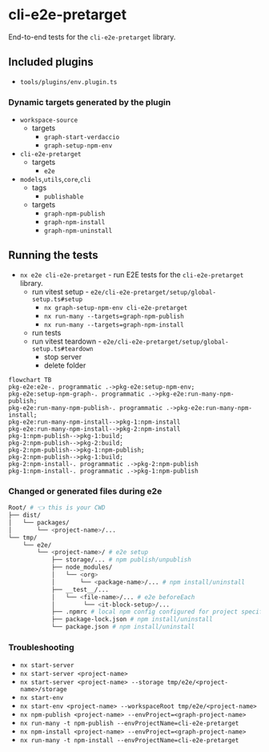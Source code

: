 # cli-e2e-pretarget

End-to-end tests for the `cli-e2e-pretarget` library.

## Included plugins

- `tools/plugins/env.plugin.ts`

### Dynamic targets generated by the plugin

- `workspace-source`
  - targets
    - `graph-start-verdaccio`
    - `graph-setup-npm-env`
- `cli-e2e-pretarget`
  - targets
    - `e2e`
- `models`,`utils`,`core`,`cli`
  - tags
    - `publishable`
  - targets
    - `graph-npm-publish`
    - `graph-npm-install`
    - `graph-npm-uninstall`

## Running the tests

- `nx e2e cli-e2e-pretarget` - run E2E tests for the `cli-e2e-pretarget` library.
  - run vitest setup - `e2e/cli-e2e-pretarget/setup/global-setup.ts#setup`
    - `nx graph-setup-npm-env cli-e2e-pretarget`
    - `nx run-many --targets=graph-npm-publish`
    - `nx run-many --targets=graph-npm-install`
  - run tests
  - run vitest teardown - `e2e/cli-e2e-pretarget/setup/global-setup.ts#teardown`
    - stop server
    - delete folder

```mermaid
flowchart TB
pkg-e2e:e2e-. programmatic .->pkg-e2e:setup-npm-env;
pkg-e2e:setup-npm-graph-. programmatic .->pkg-e2e:run-many-npm-publish;
pkg-e2e:run-many-npm-publish-. programmatic .->pkg-e2e:run-many-npm-install;
pkg-e2e:run-many-npm-install-->pkg-1:npm-install
pkg-e2e:run-many-npm-install-->pkg-2:npm-install
pkg-1:npm-publish-->pkg-1:build;
pkg-2:npm-publish-->pkg-2:build;
pkg-2:npm-publish-->pkg-1:npm-publish;
pkg-2:npm-publish-->pkg-1:build;
pkg-2:npm-install-. programmatic .->pkg-2:npm-publish
pkg-1:npm-install-. programmatic .->pkg-1:npm-publish
```

### Changed or generated files during e2e

```sh
Root/ # 👈 this is your CWD
├── dist/
│   └── packages/
│       └── <project-name>/...
└── tmp/
    └── e2e/
        └── <project-name>/ # e2e setup
            ├── storage/... # npm publish/unpublish
            ├── node_modules/
            │   └── <org>
            │       └── <package-name>/... # npm install/uninstall
            ├── __test__/...
            │   └── <file-name>/... # e2e beforeEach
            │        └── <it-block-setup>/...
            ├── .npmrc # local npm config configured for project specific verdaccio registry
            ├── package-lock.json # npm install/uninstall
            └── package.json # npm install/uninstall
```

### Troubleshooting

- `nx start-server`
- `nx start-server <project-name>`
- `nx start-server <project-name> --storage tmp/e2e/<project-name>/storage`
- `nx start-env`
- `nx start-env <project-name> --workspaceRoot tmp/e2e/<project-name>`
- `nx npm-publish <project-name> --envProject=<graph-project-name>`
- `nx run-many -t npm-publish --envProjectName=cli-e2e-pretarget`
- `nx npm-install <project-name> --envProject=<graph-project-name>`
- `nx run-many -t npm-install --envProjectName=cli-e2e-pretarget`
